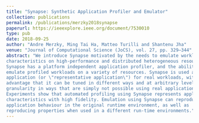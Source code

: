 ```yaml
---
title: "Synapse: Synthetic Application Profiler and Emulator"
collection: publications
permalink: /publications/merzky2018synapse
paperurl: https://ieeexplore.ieee.org/document/7530010
type: pub
date: 2018-09-25
author: "Andre Merzky, Ming Tai Ha, Matteo Turilli and Shantenu Jha"
venue: "Journal of Computational Science (JoCS), vol. 27, pp. 329–344"
abstract: "We introduce Synapse motivated by the needs to emulate workload execution
characteristics on high-performance and distributed heterogeneous resources.
Synapse has a platform independent application profiler, and the ability to
emulate profiled workloads on a variety of resources. Synapse is used as a proxy
application (or \"representative application\") for real workloads, with the added
advantage that it can be tuned in different ways and at arbitrary levels of
granularity in ways that are simply not possible using real applications.
Experiments show that automated profiling using Synapse represents application
characteristics with high fidelity. Emulation using Synapse can reproduce the
application behaviour in the original runtime environment, as well as
reproducing properties when used in a different run-time environments."
---
```

